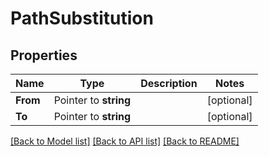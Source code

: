# PathSubstitution

## Properties

Name | Type | Description | Notes
------------ | ------------- | ------------- | -------------
**From** | Pointer to **string** |  | [optional] 
**To** | Pointer to **string** |  | [optional] 

[[Back to Model list]](../README.md#documentation-for-models) [[Back to API list]](../README.md#documentation-for-api-endpoints) [[Back to README]](../README.md)


